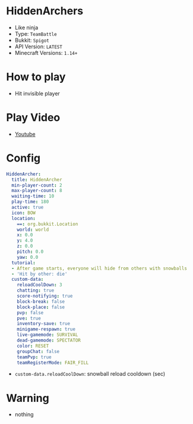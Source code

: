 # HiddenArchers
- Like ninja
- Type: `TeamBattle`
- Bukkit: `Spigot` 
- API Version: `LATEST`
- Minecraft Versions: `1.14+`

# How to play
- Hit invisible player

# Play Video
- [Youtube](https://www.youtube.com/watch?v=qgSD38AAc6A)

# Config
```yaml
HiddenArcher:
  title: HiddenArcher
  min-player-count: 2
  max-player-count: 8
  waiting-time: 10
  play-time: 180
  active: true
  icon: BOW
  location:
    ==: org.bukkit.Location
    world: world
    x: 0.0
    y: 4.0
    z: 0.0
    pitch: 0.0
    yaw: 0.0
  tutorial:
  - After game starts, everyone will hide from others with snowballs
  - 'Hit by other: die'
  custom-data:
    reloadCoolDown: 3
    chatting: true
    score-notifying: true
    block-break: false
    block-place: false
    pvp: false
    pve: true
    inventory-save: true
    minigame-respawn: true
    live-gamemode: SURVIVAL
    dead-gamemode: SPECTATOR
    color: RESET
    groupChat: false
    teamPvp: true
    teamRegisterMode: FAIR_FILL
```
- `custom-data.reloadCoolDown`: snowball reload cooldown (sec)

# Warning
- nothing